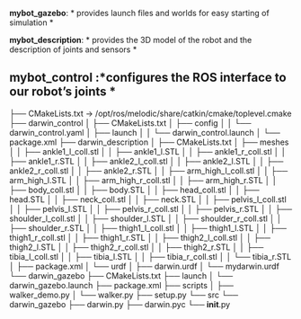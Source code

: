 **mybot_gazebo**: * provides launch files and worlds for easy starting of simulation *

**mybot_description**: * provides the 3D model of the robot and the description of joints and sensors *

**mybot_control** :*configures the ROS interface to our robot’s joints *
---
├── CMakeLists.txt -> /opt/ros/melodic/share/catkin/cmake/toplevel.cmake
├── darwin_control
│   ├── CMakeLists.txt
│   ├── config
│   │   └── darwin_control.yaml
│   ├── launch
│   │   └── darwin_control.launch
│   └── package.xml
├── darwin_description
│   ├── CMakeLists.txt
│   ├── meshes
│   │   ├── ankle1_l_coll.stl
│   │   ├── ankle1_l.STL
│   │   ├── ankle1_r_coll.stl
│   │   ├── ankle1_r.STL
│   │   ├── ankle2_l_coll.stl
│   │   ├── ankle2_l.STL
│   │   ├── ankle2_r_coll.stl
│   │   ├── ankle2_r.STL
│   │   ├── arm_high_l_coll.stl
│   │   ├── arm_high_l.STL
│   │   ├── arm_high_r_coll.stl
│   │   ├── arm_high_r.STL
│   │   ├── body_coll.stl
│   │   ├── body.STL
│   │   ├── head_coll.stl
│   │   ├── head.STL
│   │   ├── neck_coll.stl
│   │   ├── neck.STL
│   │   ├── pelvis_l_coll.stl
│   │   ├── pelvis_l.STL
│   │   ├── pelvis_r_coll.stl
│   │   ├── pelvis_r.STL
│   │   ├── shoulder_l_coll.stl
│   │   ├── shoulder_l.STL
│   │   ├── shoulder_r_coll.stl
│   │   ├── shoulder_r.STL
│   │   ├── thigh1_l_coll.stl
│   │   ├── thigh1_l.STL
│   │   ├── thigh1_r_coll.stl
│   │   ├── thigh1_r.STL
│   │   ├── thigh2_l_coll.stl
│   │   ├── thigh2_l.STL
│   │   ├── thigh2_r_coll.stl
│   │   ├── thigh2_r.STL
│   │   ├── tibia_l_coll.stl
│   │   ├── tibia_l.STL
│   │   ├── tibia_r_coll.stl
│   │   └── tibia_r.STL
│   ├── package.xml
│   └── urdf
│       ├── darwin.urdf
│       └── mydarwin.urdf
└── darwin_gazebo
    ├── CMakeLists.txt
    ├── launch
    │   └── darwin_gazebo.launch
    ├── package.xml
    ├── scripts
    │   ├── walker_demo.py
    │   └── walker.py
    ├── setup.py
    └── src
        └── darwin_gazebo
            ├── darwin.py
            ├── darwin.pyc
            └── __init__.py
            
